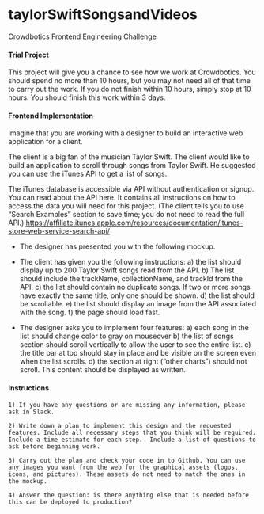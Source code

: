 # taylorSwiftSongsandVideos
Crowdbotics Frontend Engineering Challenge

#### Trial Project
This project will give you a chance to see how we work at Crowdbotics.  You should spend no more than 10 hours, but you may not need all of that time to carry out the work.  If you do not finish within 10 hours, simply stop at 10 hours.  You should finish this work within 3 days.  

#### Frontend Implementation
Imagine that you are working with a designer to build an interactive web application for a client. 

The client is a big fan of the musician Taylor Swift.  The client would like to build an application to scroll through songs from Taylor Swift. He suggested you can use the iTunes API to get a list of songs.  

The iTunes database is accessible via API without authentication or signup. You can read about the API here. It contains all instructions on how to access the data you will need for this project. (The client tells you to use “Search Examples” section to save time; you do not need to read the full API.)
https://affiliate.itunes.apple.com/resources/documentation/itunes-store-web-service-search-api/

- The designer has presented you with the following mockup.


- The client has given you the following instructions:
    a) the list should display up to 200 Taylor Swift songs read from the API. 
    b) The list should include the trackName, collectionName, and trackId from the API.
    c) the list should contain no duplicate songs. If two or more songs have exactly the same title, only one should be shown.
    d) the list should be scrollable.
    e) the list should display an image from the API associated with the song.
    f) the page should load fast.



- The designer asks you to implement four features:
    a) each song in the list should change color to gray on mouseover
    b) the list of songs section should scroll vertically to allow the user to see the entire list.
    c) the title bar at top should stay in place and be visible on the screen even when the list scrolls.
    d) the section at right (“other charts”) should not scroll. This content should be displayed as written.


#### Instructions
    1) If you have any questions or are missing any information, please ask in Slack.

    2) Write down a plan to implement this design and the requested features. Include all necessary steps that you think will be required. Include a time estimate for each step.  Include a list of questions to ask before beginning work.

    3) Carry out the plan and check your code in to Github. You can use any images you want from the web for the graphical assets (logos, icons, and pictures). These assets do not need to match the ones in the mockup.

    4) Answer the question: is there anything else that is needed before this can be deployed to production?

